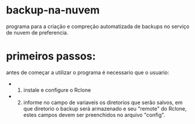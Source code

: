 # backup-na-nuvem
programa para a criação e compreção automatizada de backups no serviço de nuvem de preferencia.

# primeiros passos:
antes de começar a utilizar o programa é necessario que o usuario:
- 1) instale e configure o Rclone
- 2) informe no campo de variaveis os diretorios que serão salvos, em que diretorio o backup será armazenado e seu "remote" do Rclone, estes campos devem ser preenchidos no arquivo "config".
